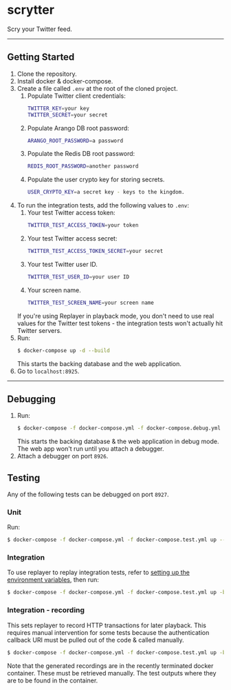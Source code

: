 # scrytter

Scry your Twitter feed.

---
## Getting Started

1. Clone the repository.
1. Install docker & docker-compose.
1. Create a file called `.env` at the root of the cloned project.
    1. Populate Twitter client credentials:
       ``` bash
       TWITTER_KEY=your key
       TWITTER_SECRET=your secret
       ```
    1. Populate Arango DB root password:
       ``` bash
       ARANGO_ROOT_PASSWORD=a password
       ```
    1. Populate the Redis DB root password:
       ``` bash
       REDIS_ROOT_PASSWORD=another password
       ```
    1. Populate the user crypto key for storing secrets.
       ``` bash
       USER_CRYPTO_KEY=a secret key - keys to the kingdom.
       ```
1. <a name="integration-test-env"></a> To run the integration tests, add the following values to `.env`:
    1. Your test Twitter access token:
       ``` bash
       TWITTER_TEST_ACCESS_TOKEN=your token
       ```
    1. Your test Twitter access secret:
       ``` bash
       TWITTER_TEST_ACCESS_TOKEN_SECRET=your secret
       ```
    1. Your test Twitter user ID.
       ``` bash
       TWITTER_TEST_USER_ID=your user ID
       ```
    1. Your screen name.
       ``` bash
       TWITTER_TEST_SCREEN_NAME=your screen name
       ```
    If you're using Replayer in playback mode, you don't need to use real values for the Twitter
    test tokens - the integration tests won't actually hit Twitter servers.
1. Run:
   ``` bash
   $ docker-compose up -d --build
   ```
   This starts the backing database and the web application.
1. Go to `localhost:8925`.

---
## Debugging
1. Run:
   ``` bash
   $ docker-compose -f docker-compose.yml -f docker-compose.debug.yml up -d --build app
   ```
   This starts the backing database & the web application in debug mode.
   The web app won't run until you attach a debugger.
1. Attach a debugger on port `8926`.

## Testing
Any of the following tests can be debugged on port `8927`.

### Unit
Run:
``` bash
$ docker-compose -f docker-compose.yml -f docker-compose.test.yml up --build unit
```

### Integration
To use replayer to replay integration tests, refer to [setting up the environment variables](#integration-test-env), then run:
``` bash
$ docker-compose -f docker-compose.yml -f docker-compose.test.yml up -build integration
```

### Integration - recording
This sets replayer to record HTTP transactions for later playback. This requires manual intervention for some tests because the authentication callback URI must be pulled out of the code & called manually.
``` bash
$ docker-compose -f docker-compose.yml -f docker-compose.test.yml up -build integration-record
```
Note that the generated recordings are in the recently terminated docker container.
These must be retrieved manually. The test outputs where they are to be found in the container.
